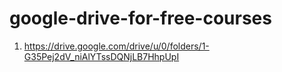 # google-drive-for-free-courses

1. https://drive.google.com/drive/u/0/folders/1-G35Pej2dV_niAlYTssDQNjLB7HhpUpI
